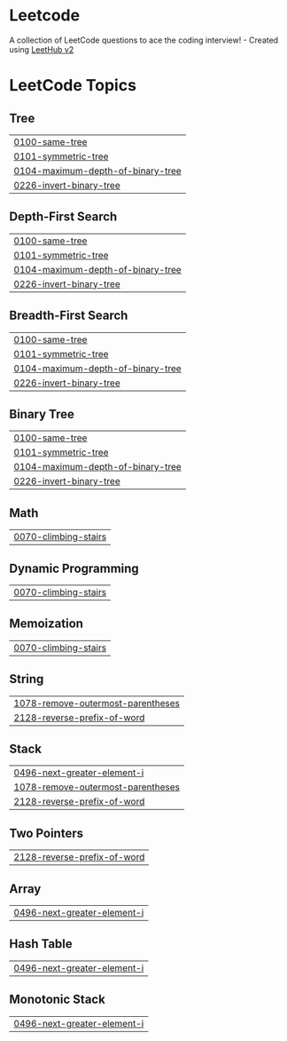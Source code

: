 # Leetcode
A collection of LeetCode questions to ace the coding interview! - Created using [LeetHub v2](https://github.com/arunbhardwaj/LeetHub-2.0)

<!---LeetCode Topics Start-->
# LeetCode Topics
## Tree
|  |
| ------- |
| [0100-same-tree](https://github.com/dishantnaik03/Leetcode/tree/master/0100-same-tree) |
| [0101-symmetric-tree](https://github.com/dishantnaik03/Leetcode/tree/master/0101-symmetric-tree) |
| [0104-maximum-depth-of-binary-tree](https://github.com/dishantnaik03/Leetcode/tree/master/0104-maximum-depth-of-binary-tree) |
| [0226-invert-binary-tree](https://github.com/dishantnaik03/Leetcode/tree/master/0226-invert-binary-tree) |
## Depth-First Search
|  |
| ------- |
| [0100-same-tree](https://github.com/dishantnaik03/Leetcode/tree/master/0100-same-tree) |
| [0101-symmetric-tree](https://github.com/dishantnaik03/Leetcode/tree/master/0101-symmetric-tree) |
| [0104-maximum-depth-of-binary-tree](https://github.com/dishantnaik03/Leetcode/tree/master/0104-maximum-depth-of-binary-tree) |
| [0226-invert-binary-tree](https://github.com/dishantnaik03/Leetcode/tree/master/0226-invert-binary-tree) |
## Breadth-First Search
|  |
| ------- |
| [0100-same-tree](https://github.com/dishantnaik03/Leetcode/tree/master/0100-same-tree) |
| [0101-symmetric-tree](https://github.com/dishantnaik03/Leetcode/tree/master/0101-symmetric-tree) |
| [0104-maximum-depth-of-binary-tree](https://github.com/dishantnaik03/Leetcode/tree/master/0104-maximum-depth-of-binary-tree) |
| [0226-invert-binary-tree](https://github.com/dishantnaik03/Leetcode/tree/master/0226-invert-binary-tree) |
## Binary Tree
|  |
| ------- |
| [0100-same-tree](https://github.com/dishantnaik03/Leetcode/tree/master/0100-same-tree) |
| [0101-symmetric-tree](https://github.com/dishantnaik03/Leetcode/tree/master/0101-symmetric-tree) |
| [0104-maximum-depth-of-binary-tree](https://github.com/dishantnaik03/Leetcode/tree/master/0104-maximum-depth-of-binary-tree) |
| [0226-invert-binary-tree](https://github.com/dishantnaik03/Leetcode/tree/master/0226-invert-binary-tree) |
## Math
|  |
| ------- |
| [0070-climbing-stairs](https://github.com/dishantnaik03/Leetcode/tree/master/0070-climbing-stairs) |
## Dynamic Programming
|  |
| ------- |
| [0070-climbing-stairs](https://github.com/dishantnaik03/Leetcode/tree/master/0070-climbing-stairs) |
## Memoization
|  |
| ------- |
| [0070-climbing-stairs](https://github.com/dishantnaik03/Leetcode/tree/master/0070-climbing-stairs) |
## String
|  |
| ------- |
| [1078-remove-outermost-parentheses](https://github.com/dishantnaik03/Leetcode/tree/master/1078-remove-outermost-parentheses) |
| [2128-reverse-prefix-of-word](https://github.com/dishantnaik03/Leetcode/tree/master/2128-reverse-prefix-of-word) |
## Stack
|  |
| ------- |
| [0496-next-greater-element-i](https://github.com/dishantnaik03/Leetcode/tree/master/0496-next-greater-element-i) |
| [1078-remove-outermost-parentheses](https://github.com/dishantnaik03/Leetcode/tree/master/1078-remove-outermost-parentheses) |
| [2128-reverse-prefix-of-word](https://github.com/dishantnaik03/Leetcode/tree/master/2128-reverse-prefix-of-word) |
## Two Pointers
|  |
| ------- |
| [2128-reverse-prefix-of-word](https://github.com/dishantnaik03/Leetcode/tree/master/2128-reverse-prefix-of-word) |
## Array
|  |
| ------- |
| [0496-next-greater-element-i](https://github.com/dishantnaik03/Leetcode/tree/master/0496-next-greater-element-i) |
## Hash Table
|  |
| ------- |
| [0496-next-greater-element-i](https://github.com/dishantnaik03/Leetcode/tree/master/0496-next-greater-element-i) |
## Monotonic Stack
|  |
| ------- |
| [0496-next-greater-element-i](https://github.com/dishantnaik03/Leetcode/tree/master/0496-next-greater-element-i) |
<!---LeetCode Topics End-->